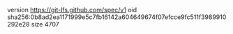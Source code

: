 version https://git-lfs.github.com/spec/v1
oid sha256:0b8ad2ea1171999e5c7fb16142a604649674f07efcce9fc511f3989910292e28
size 4707
